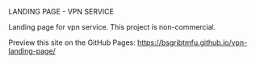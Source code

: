LANDING PAGE - VPN SERVICE

Landing page for vpn service. This project is non-commercial.

Preview this site on the GitHub Pages: https://bsgribtmfu.github.io/vpn-landing-page/
